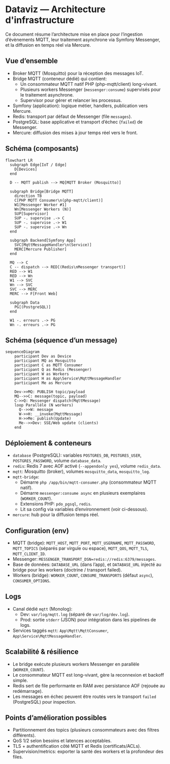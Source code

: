 # Dataviz — Architecture d'infrastructure

Ce document résume l’architecture mise en place pour l’ingestion d’évènements MQTT, leur traitement asynchrone via Symfony Messenger, et la diffusion en temps réel via Mercure.

## Vue d’ensemble

- Broker MQTT (Mosquitto) pour la réception des messages IoT.
- Bridge MQTT (conteneur dédié) qui contient:
  - Un consommateur MQTT natif PHP (php-mqtt/client) long-vivant.
  - Plusieurs workers Messenger (`messenger:consume`) supervisés pour le traitement asynchrone.
  - Supervisor pour gérer et relancer les processus.
- Symfony (application): logique métier, handlers, publication vers Mercure.
- Redis: transport par défaut de Messenger (file `messages`).
- PostgreSQL: base applicative et transport d’échec (`failed`) de Messenger.
- Mercure: diffusion des mises à jour temps réel vers le front.

## Schéma (composants)

```mermaid
flowchart LR
  subgraph Edge[IoT / Edge]
    D[Devices]
  end

  D -- MQTT publish --> MQ[MQTT Broker (Mosquitto)]

  subgraph Bridge[Bridge MQTT]
    direction TB
    C[PHP MQTT Consumer\n(php-mqtt/client)]
    W1[Messenger Worker #1]
    Wn[Messenger Workers (N)]
    SUP[Supervisor]
    SUP -. supervise .-> C
    SUP -. supervise .-> W1
    SUP -. supervise .-> Wn
  end

  subgraph Backend[Symfony App]
    SVC[MqttMessageHandler\n(Service)]
    MERC[Mercure Publisher]
  end

  MQ --> C
  C -- dispatch --> RED[(Redis\nMessenger transport)]
  RED --> W1
  RED --> Wn
  W1 --> SVC
  Wn --> SVC
  SVC --> MERC
  MERC --> F[Front Web]

  subgraph Data
    PG[(PostgreSQL)]
  end

  W1 -. erreurs .-> PG
  Wn -. erreurs .-> PG
```

## Schéma (séquence d’un message)

```mermaid
sequenceDiagram
    participant Dev as Device
    participant MQ as Mosquitto
    participant C as MQTT Consumer
    participant Q as Redis (Messenger)
    participant W as Workers
    participant H as App\Service\MqttMessageHandler
    participant Me as Mercure

    Dev->>MQ: PUBLISH topic/payload
    MQ-->>C: message(topic, payload)
    C->>Q: Messenger dispatch(MqttMessage)
    loop Parallèle (N workers)
      Q-->>W: message
      W->>H: __invoke(MqttMessage)
      H->>Me: publish(Update)
      Me-->>Dev: SSE/Web update (clients)
    end
```

## Déploiement & conteneurs

- `database` (PostgreSQL): variables `POSTGRES_DB`, `POSTGRES_USER`, `POSTGRES_PASSWORD`, volume `database_data`.
- `redis`: Redis 7 avec AOF activé (`--appendonly yes`), volume `redis_data`.
- `mqtt`: Mosquitto (broker), volumes `mosquitto_data`, `mosquitto_log`.
- `mqtt-bridge`:
  - Démarre `php /app/bin/mqtt-consumer.php` (consommateur MQTT natif).
  - Démarre `messenger:consume async` en plusieurs exemplaires (`WORKER_COUNT`).
  - Extensions PHP: `pdo_pgsql`, `redis`.
  - Lit sa config via variables d’environnement (voir ci-dessous).
- `mercure`: hub pour la diffusion temps réel.

## Configuration (env)

- MQTT (bridge): `MQTT_HOST`, `MQTT_PORT`, `MQTT_USERNAME`, `MQTT_PASSWORD`, `MQTT_TOPICS` (séparés par virgule ou espace), `MQTT_QOS`, `MQTT_TLS`, `MQTT_CLIENT_ID`.
- Messenger: `MESSENGER_TRANSPORT_DSN=redis://redis:6379/messages`.
- Base de données: `DATABASE_URL` (dans l’app), et `DATABASE_URL` injecté au bridge pour les workers (doctrine / transport failed).
- Workers (bridge): `WORKER_COUNT`, `CONSUME_TRANSPORTS` (défaut `async`), `CONSUMER_OPTIONS`.

## Logs

- Canal dédié `mqtt` (Monolog):
  - Dev: `var/log/mqtt.log` (séparé de `var/log/dev.log`).
  - Prod: sortie `stderr` (JSON) pour intégration dans les pipelines de logs.
- Services taggés `mqtt`: `App\Mqtt\MqttConsumer`, `App\Service\MqttMessageHandler`.

## Scalabilité & résilience

- Le bridge exécute plusieurs workers Messenger en parallèle (`WORKER_COUNT`).
- Le consommateur MQTT est long-vivant, gère la reconnexion et backoff simple.
- Redis sert de file performante en RAM avec persistance AOF (rejouée au redémarrage).
- Les messages en échec peuvent être routés vers le transport `failed` (PostgreSQL) pour inspection.

## Points d’amélioration possibles

- Partitionnement des topics (plusieurs consommateurs avec des filtres différents).
- QoS 1/2 selon besoins et latences acceptables.
- TLS + authentification côté MQTT et Redis (certificats/ACLs).
- Supervision/metrics: exporter la santé des workers et la profondeur des files.


